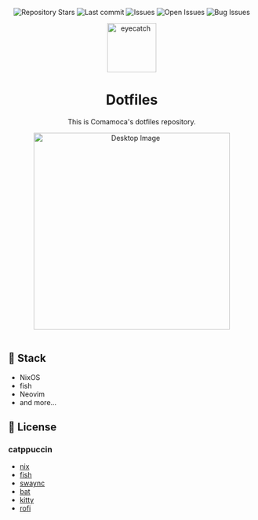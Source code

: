 <div align="center">

![Repository Stars](https://img.shields.io/github/stars/Comamoca/dotfiles?style=flat-square)
![Last commit](https://img.shields.io/github/last-commit/Comamoca/dotfiles?style=flat-square)
![Issues](https://img.shields.io/github/issues/Comamoca/dotfiles?style=flat-square)
![Open Issues](https://img.shields.io/github/issues-raw/Comamoca/dotfiles?style=flat-square)
![Bug Issues](https://img.shields.io/github/issues/Comamoca/dotfiles/bug?style=flat-square)

<img src="https://emoji2svg.deno.dev/api/🦊" alt="eyecatch" height="100">

# Dotfiles

This is Comamoca's dotfiles repository.

<img src="https://r2.comamoca.dev/unixporn-nixos.jpg" alt="Desktop Image" width="400">

<br>
<br>

</div>

<div align="center">

</div>

## 🔧 Stack

- NixOS
- fish
- Neovim
- and more...

## 📖 License

### catppuccin

- [nix](https://github.com/catppuccin/nix)
- [fish](https://github.com/catppuccin/fish)
- [swaync](https://github.com/catppuccin/swaync)
- [bat](https://github.com/catppuccin/bat)
- [kitty](https://github.com/catppuccin/kitty)
- [rofi](https://github.com/catppuccin/rofi)
